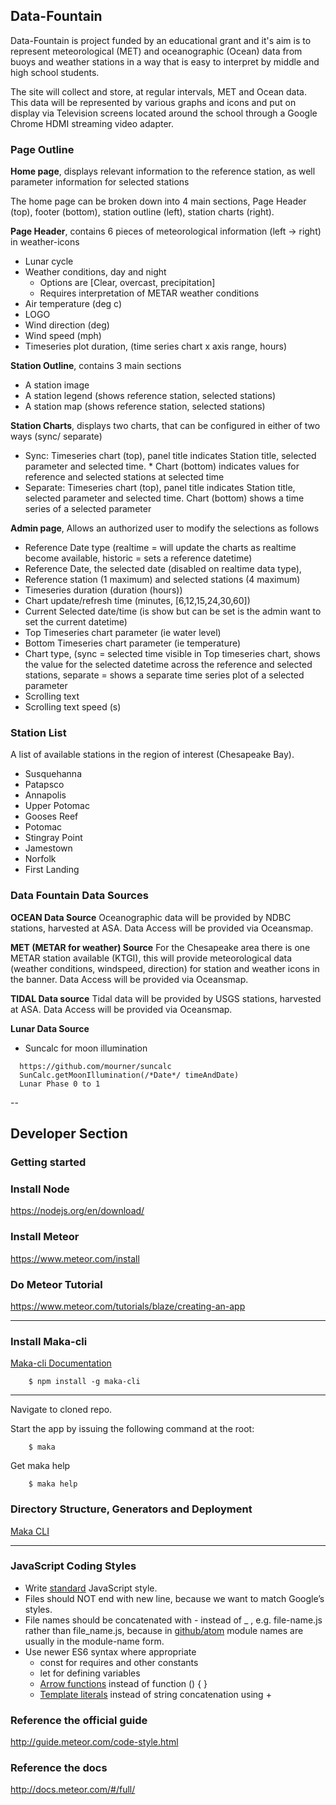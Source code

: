 ## Data-Fountain
Data-Fountain is project funded by an educational grant and it's aim is to represent meteorological (MET) and oceanographic (Ocean) data from buoys and weather stations in a way that is easy to interpret by middle and high school students.

The site will collect and store, at regular intervals, MET and Ocean data.  This data will be represented by various graphs and icons and put on display via Television screens located around the school through a Google Chrome HDMI streaming video adapter.

### Page Outline

<b>Home page</b>, displays relevant information to the reference station, as well parameter information for selected stations

The home page can be broken down into 4 main sections, Page Header (top), footer (bottom), station outline (left), station charts (right).

<b>Page Header</b>, contains 6 pieces of meteorological information (left -> right) in weather-icons
* Lunar cycle
* Weather conditions, day and night
  * Options are [Clear, overcast, precipitation]
  * Requires interpretation of METAR weather conditions
* Air temperature (deg c)
* LOGO
* Wind direction (deg)
* Wind speed (mph)
* Timeseries plot duration, (time series chart x axis range, hours)

<b>Station Outline</b>, contains 3 main sections
* A station image
* A station legend (shows reference station, selected stations)
* A station map (shows reference station, selected stations)

<b>Station Charts</b>, displays two charts, that can be configured in either of two ways (sync/ separate)
* Sync: Timeseries chart (top), panel title indicates Station title, selected parameter and selected time. * Chart (bottom) indicates values for reference and selected stations at selected time
* Separate: Timeseries chart (top), panel title indicates Station title, selected parameter and selected time. Chart (bottom) shows a time series of a selected parameter

<b>Admin page</b>, Allows an authorized user to modify the selections as follows
* Reference Date type (realtime = will update the charts as realtime become available, historic = sets a reference datetime)
* Reference Date, the selected date (disabled on realtime data type),
* Reference station (1 maximum) and selected stations (4 maximum)
* Timeseries duration (duration (hours))
* Chart update/refresh time (minutes, [6,12,15,24,30,60])
* Current Selected date/time (is show but can be set is the admin want to set the current datetime)
* Top Timeseries chart parameter (ie water level)
* Bottom Timeseries chart parameter (ie temperature)
* Chart type, (sync = selected time visible in Top timeseries chart, shows the value for the selected datetime across the reference and  selected stations, separate = shows a separate time series plot of a selected parameter
* Scrolling text
* Scrolling text speed (s)


### Station List

A list of available stations in the region of interest (Chesapeake Bay).

* Susquehanna
* Patapsco
* Annapolis
* Upper Potomac
* Gooses Reef
* Potomac
* Stingray Point
* Jamestown
* Norfolk
* First Landing

### Data Fountain Data Sources

<b>OCEAN Data Source</b>
Oceanographic data will be provided by NDBC stations, harvested at ASA. Data Access will be provided via Oceansmap.

<b>MET (METAR for weather) Source</b>
For the Chesapeake area there is one METAR station available (KTGI), this will provide meteorological data (weather conditions, windspeed, direction) for station and weather icons in the banner. Data Access will be provided via Oceansmap.

<b>TIDAL Data source</b>
Tidal data will be provided by USGS stations, harvested at ASA. Data Access will be provided via Oceansmap.

<b>Lunar Data Source</b>
* Suncalc for moon illumination
```
  https://github.com/mourner/suncalc
  SunCalc.getMoonIllumination(/*Date*/ timeAndDate)
  Lunar Phase 0 to 1
```

--

## Developer Section
### Getting started
### Install Node
https://nodejs.org/en/download/

### Install Meteor
https://www.meteor.com/install

### Do Meteor Tutorial
https://www.meteor.com/tutorials/blaze/creating-an-app

---

### Install Maka-cli 
[Maka-cli Documentation](https://www.npmjs.com/package/maka-cli)
```
	$ npm install -g maka-cli
```

---

Navigate to cloned repo.


Start the app by issuing the following command at the root:

```
	$ maka
```

Get maka help
```
	$ maka help
```

### Directory Structure, Generators and Deployment

[Maka CLI](https://www.npmjs.com/package/maka-cli)

---

### JavaScript Coding Styles

- Write [standard](http://npm.im/standard) JavaScript style.
- Files should NOT end with new line, because we want to match Google’s styles.
- File names should be concatenated with - instead of _ , e.g. file-name.js rather than file_name.js, because in [github/atom](https://github.com/github/atom) module names are usually in the module-name form.
- Use newer ES6 syntax where appropriate
	- const for requires and other constants
	- let for defining variables
	- [Arrow functions](https://developer.mozilla.org/en-US/docs/Web/JavaScript/Reference/Functions/Arrow_functions) instead of function () { }
	- [Template literals](https://developer.mozilla.org/en-US/docs/Web/JavaScript/Reference/Template_literals) instead of string concatenation using +
	
### Reference the official guide
http://guide.meteor.com/code-style.html

### Reference the docs
http://docs.meteor.com/#/full/
